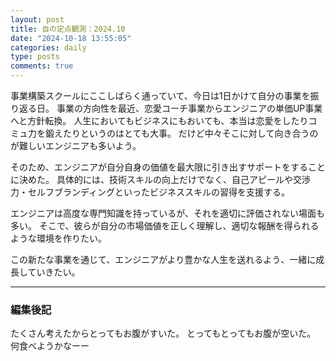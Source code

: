 ```yaml
---
layout: post
title: 自の定点観測：2024.10
date: "2024-10-18 13:55:05"
categories: daily
type: posts
comments: true
---
```


事業構築スクールにここしばらく通っていて、今日は1日かけて自分の事業を振り返る日。
事業の方向性を最近、恋愛コーチ事業からエンジニアの単価UP事業へと方針転換。
人生においてもビジネスにもおいても、本当は恋愛をしたりコミュ力を鍛えたりというのはとても大事。
だけど中々そこに対して向き合うのが難しいエンジニアも多いよう。

そのため、エンジニアが自分自身の価値を最大限に引き出すサポートをすることに決めた。
具体的には、技術スキルの向上だけでなく、自己アピールや交渉力・セルフブランディングといったビジネススキルの習得を支援する。

エンジニアは高度な専門知識を持っているが、それを適切に評価されない場面も多い。
そこで、彼らが自分の市場価値を正しく理解し、適切な報酬を得られるような環境を作りたい。

この新たな事業を通じて、エンジニアがより豊かな人生を送れるよう、一緒に成長していきたい。

---

### 編集後記
たくさん考えたからとってもお腹がすいた。
とってもとってもお腹が空いた。
何食べようかなーー
